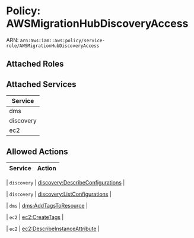 # Policy: AWSMigrationHubDiscoveryAccess

ARN: `arn:aws:iam::aws:policy/service-role/AWSMigrationHubDiscoveryAccess`

## Attached Roles

## Attached Services

| Service |
|---------|
| dms |
| discovery |
| ec2 |

## Allowed Actions

| Service | Action |
|:-------:|--------|

| `discovery` | [discovery:DescribeConfigurations](../actions.md#discovery:describeconfigurations) |

| `discovery` | [discovery:ListConfigurations](../actions.md#discovery:listconfigurations) |

| `dms` | [dms:AddTagsToResource](../actions.md#dms:addtagstoresource) |

| `ec2` | [ec2:CreateTags](../actions.md#ec2:createtags) |

| `ec2` | [ec2:DescribeInstanceAttribute](../actions.md#ec2:describeinstanceattribute) |
